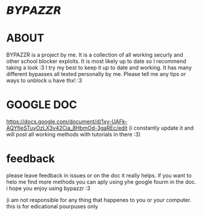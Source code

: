 # 𝘽𝙔𝙋𝘼𝙕𝙕𝙍

# ABOUT
BYPAZZR is a project by me. It is a collection of all working securly and other school blocker exploits. It is most likely up to date so I recommend taking a look :3 I try my best to keep it up to date and working. It has many different bypasses all tested personally by me. Please tell me any tips or ways to unblock u have thx! :3

# GOOGLE DOC
https://docs.google.com/document/d/1xy-UAFk-AQYfjeSTuyOzLX3v42Cia_8HbmOd-3gaREc/edit
(i constantly update it and will post all working methods with tutorials in there :3)

# feedback 
please leave feedback in issues or on the doc it really helps. if you want to helo me find more methods you can aply using yhe google fourm in the doc. i hope you enjoy using bypazzr :3

(i am not responsible for any thing that happenes to you or your computer. this is for edicational pourpuses only
